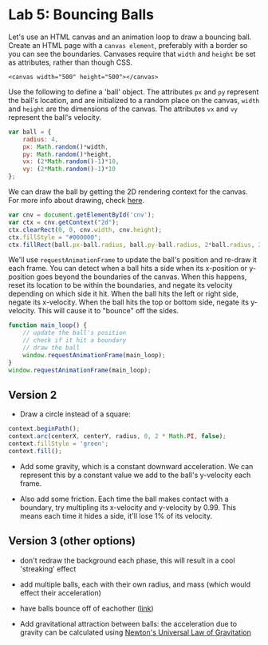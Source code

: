
# Lab 5: Bouncing Balls



Let's use an HTML canvas and an animation loop to draw a bouncing ball. Create an HTML page with a `canvas element`, preferably with a border so you can see the boundaries. Canvases require that `width` and `height` be set as attributes, rather than though CSS.

`<canvas width="500" height="500"></canvas>`

Use the following to define a 'ball' object. The attributes `px` and `py` represent the ball's location, and are initialized to a random place on the canvas, `width` and `height` are the dimensions of the canvas. The attributes `vx` and `vy` represent the ball's velocity.

```JavaScript
var ball = {
    radius: 4,
    px: Math.random()*width,
    py: Math.random()*height,
    vx: (2*Math.random()-1)*10,
    vy: (2*Math.random()-1)*10
};
```

We can draw the ball by getting the 2D rendering context for the canvas. For more info about drawing, check [here](https://www.w3schools.com/tags/ref_canvas.asp).

```JavaScript
var cnv = document.getElementById('cnv');
var ctx = cnv.getContext("2d");
ctx.clearRect(0, 0, cnv.width, cnv.height);
ctx.fillStyle = "#000000";
ctx.fillRect(ball.px-ball.radius, ball.py-ball.radius, 2*ball.radius, 2*ball.radius);
```

We'll use `requestAnimationFrame` to update the ball's position and re-draw it each frame. You can detect when a ball hits a side when its x-position or y-position goes beyond the boundaries of the canvas. When this happens, reset its location to be within the boundaries, and negate its velocity depending on which side it hit. When the ball hits the left or right side, negate its x-velocity. When the ball hits the top or bottom side, negate its y-velocity. This will cause it to "bounce" off the sides.

```JavaScript
function main_loop() {
    // update the ball's position
    // check if it hit a boundary
    // draw the ball
    window.requestAnimationFrame(main_loop);
}
window.requestAnimationFrame(main_loop);
```

## Version 2

- Draw a circle instead of a square:

```JavaScript
context.beginPath();
context.arc(centerX, centerY, radius, 0, 2 * Math.PI, false);
context.fillStyle = 'green';
context.fill();
```

- Add some gravity, which is a constant downward acceleration. We can represent this by a constant value we add to the ball's y-velocity each frame.

- Also add some friction. Each time the ball makes contact with a boundary, try multipling its x-velocity and y-velocity by 0.99. This means each time it hides a side, it'll lose 1% of its velocity.

## Version 3 (other options)

- don't redraw the background each phase, this will result in a cool 'streaking' effect

- add multiple balls, each with their own radius, and mass (which would effect their acceleration)

- have balls bounce off of eachother ([link](https://gamedevelopment.tutsplus.com/tutorials/when-worlds-collide-simulating-circle-circle-collisions--gamedev-769))

- Add gravitational attraction between balls: the acceleration due to gravity can be calculated using [Newton's Universal Law of Gravitation](https://en.wikipedia.org/wiki/Newton%27s_law_of_universal_gravitation#Modern_form)
